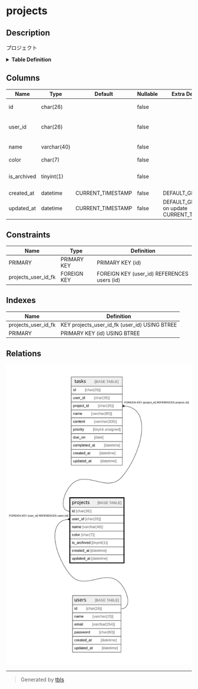 # projects

## Description

プロジェクト

<details>
<summary><strong>Table Definition</strong></summary>

```sql
CREATE TABLE `projects` (
  `id` char(26) COLLATE utf8mb4_bin NOT NULL COMMENT 'プロジェクトID',
  `user_id` char(26) COLLATE utf8mb4_bin NOT NULL COMMENT '所有するユーザのID',
  `name` varchar(40) COLLATE utf8mb4_bin NOT NULL COMMENT 'プロジェクト名',
  `color` char(7) COLLATE utf8mb4_bin NOT NULL COMMENT 'カラー',
  `is_archived` tinyint(1) NOT NULL COMMENT 'アーカイブされたか',
  `created_at` datetime NOT NULL DEFAULT CURRENT_TIMESTAMP COMMENT '作成日',
  `updated_at` datetime NOT NULL DEFAULT CURRENT_TIMESTAMP ON UPDATE CURRENT_TIMESTAMP COMMENT '更新日',
  PRIMARY KEY (`id`),
  KEY `projects_user_id_fk` (`user_id`),
  CONSTRAINT `projects_user_id_fk` FOREIGN KEY (`user_id`) REFERENCES `users` (`id`) ON DELETE CASCADE ON UPDATE CASCADE
) ENGINE=InnoDB DEFAULT CHARSET=utf8mb4 COLLATE=utf8mb4_bin COMMENT='プロジェクト'
```

</details>

## Columns

| Name | Type | Default | Nullable | Extra Definition | Children | Parents | Comment |
| ---- | ---- | ------- | -------- | ---------------- | -------- | ------- | ------- |
| id | char(26) |  | false |  | [tasks](tasks.md) |  | プロジェクトID |
| user_id | char(26) |  | false |  |  | [users](users.md) | 所有するユーザのID |
| name | varchar(40) |  | false |  |  |  | プロジェクト名 |
| color | char(7) |  | false |  |  |  | カラー |
| is_archived | tinyint(1) |  | false |  |  |  | アーカイブされたか |
| created_at | datetime | CURRENT_TIMESTAMP | false | DEFAULT_GENERATED |  |  | 作成日 |
| updated_at | datetime | CURRENT_TIMESTAMP | false | DEFAULT_GENERATED on update CURRENT_TIMESTAMP |  |  | 更新日 |

## Constraints

| Name | Type | Definition |
| ---- | ---- | ---------- |
| PRIMARY | PRIMARY KEY | PRIMARY KEY (id) |
| projects_user_id_fk | FOREIGN KEY | FOREIGN KEY (user_id) REFERENCES users (id) |

## Indexes

| Name | Definition |
| ---- | ---------- |
| projects_user_id_fk | KEY projects_user_id_fk (user_id) USING BTREE |
| PRIMARY | PRIMARY KEY (id) USING BTREE |

## Relations

![er](projects.svg)

---

> Generated by [tbls](https://github.com/k1LoW/tbls)
